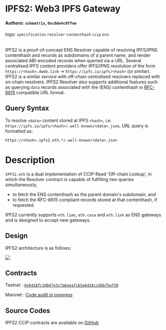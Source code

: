 # IPFS2: Web3 IPFS Gateway
#### Authors: `sshmatrix`, `0xc0de4c0ffee`
###### tags: `specification` `resolver` `contenthash` `ccip` `ens`

IPFS2 is a proof-of-concept ENS Resolver capable of resolving IPFS/IPNS contenthash and records as subdomains of a parent name, and render associated ABI-encoded records when queried via a URL. Several centralised IPFS content providers offer IPFS/IPNS resolution of the form `https://<hash>.dweb.link` → `https://ipfs.io/ipfs/<hash>` (or similar). IPFS2 is a similar service with off-chain centralised resolvers replaced with on-chain resolvers. IPFS2 Resolver also supports additional features such as querying `data` records associated with the (ENS) contenthash in [RFC-8615](https://www.rfc-editor.org/rfc/rfc8615) compatible URL format.

## Query Syntax

To resolve `<data>` content stored at IPFS `<hash>`, i.e. `https://ipfs.io/ipfs/<hash>/.well-known/<data>.json`, URL query is formatted as:

```
https://<hash>.ipfs2.eth.*/.well-known/<data>.json
```

# Description

`IPFS2.eth` is a dual implementation of CCIP-Read 'Off-chain Lookup', in which the Resolver contract is capable of fulfilling two queries simultaneously,

- to fetch the ENS contenthash as the parent domain's subdomain, and
- to fetch the RFC-8615 compliant records stored at that contenthash, if requested.

IPFS2 currently supports `eth.limo`, `eth.casa` and `eth.link` as ENS gateways and is designed to accept new gateways.

## Design

IPFS2 architecture is as follows:

![](https://raw.githubusercontent.com/namesys-eth/ipfs2-resources/main/graphics/ipfs2.png)

## Contracts

Testnet : [`0x6418fc3db67e3c7a6aeafcb5a6416ccd6b75ef30`](https://goerli.etherscan.io/address/0x6418fc3db67e3c7a6aeafcb5a6416ccd6b75ef30#code)

Mainnet : [Code audit in progress](https://github.com/namesys-eth/ipfs2-eth-resolver/blob/main/src/IPFS2.sol)

## Source Codes

IPFS2 CCIP contracts are available on [GitHub](https://github.com/namesys-eth/ipfs2-eth-resolver)
